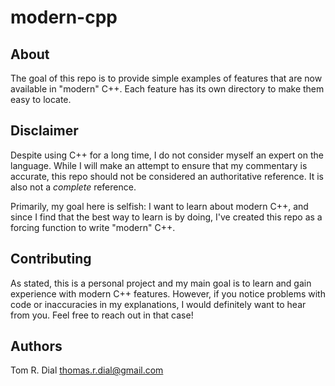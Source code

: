 # modern-cpp

## About

The goal of this repo is to provide simple examples of features that are now
available in "modern" C++. Each feature has its own directory to make them
easy to locate.

## Disclaimer

Despite using C++ for a long time, I do not consider myself an expert on the
language. While I will make an attempt to ensure that my commentary is
accurate, this repo should not be considered an authoritative reference. It
is also not a *complete* reference.

Primarily, my goal here is selfish: I want to learn about modern C++, and
since I find that the best way to learn is by doing, I've created this repo
as a forcing function to write "modern" C++.

## Contributing

As stated, this is a personal project and my main goal is to learn and gain
experience with modern C++ features. However, if you notice problems with code
or inaccuracies in my explanations, I would definitely want to hear from you.
Feel free to reach out in that case!

## Authors
Tom R. Dial <thomas.r.dial@gmail.com>

